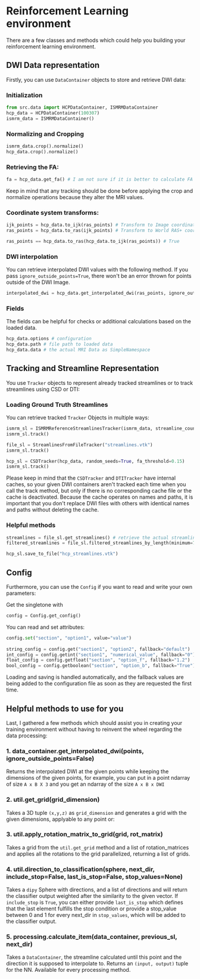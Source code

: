 # Reinforcement Learning environment
There are a few classes and methods which could help you building your reinforcement learning environment.

## DWI Data representation
Firstly, you can use `DataContainer` objects to store and retrieve DWI data:

### Initialization

```python
from src.data import HCPDataContainer, ISMRMDataContainer
hcp_data = HCPDataContainer(100307)
ismrm_data = ISMRMDataContainer()
```
### Normalizing and Cropping

```python
ismrm_data.crop().normalize()
hcp_data.crop().normalize()
```

### Retrieving the FA:
```python
fa = hcp_data.get_fa() # I am not sure if it is better to calculate FA before cropping/normalizing or after
```
Keep in mind that any tracking should be done before applying the crop and normalize operations because they alter the MRI values.

### Coordinate system transforms:
```python
ijk_points = hcp_data.to_ijk(ras_points) # Transform to Image coordinate system
ras_points = hcp_data.to_ras(ijk_points) # Transform to World RAS+ coordinate system

ras_points == hcp_data.to_ras(hcp_data.to_ijk(ras_points)) # True
```

### DWI interpolation
You can retrieve interpolated DWI values with the following method. If you pass `ignore_outside_points=True`, there won't be an error thrown for points outside of the DWI Image.
```python
interpolated_dwi = hcp_data.get_interpolated_dwi(ras_points, ignore_outside_points=False)
```

### Fields
The fields can be helpful for checks or additional calculations based on the loaded data.
```python
hcp_data.options # configuration 
hcp_data.path # file path to loaded data
hcp_data.data # the actual MRI Data as SimpleNamespace
```

## Tracking and Streamline Representation

You use `Tracker` objects to represent already tracked streamlines or to track streamlines using CSD or DTI:

### Loading Ground Truth Streamlines
You can retrieve tracked `Tracker` Objects in multiple ways:
```python
ismrm_sl = ISMRMReferenceStreamlinesTracker(ismrm_data, streamline_count=10000)
ismrm_sl.track()

file_sl = StreamlinesFromFileTracker("streamlines.vtk")
ismrm_sl.track()

hcp_sl = CSDTracker(hcp_data, random_seeds=True, fa_threshold=0.15)
ismrm_sl.track()
```
Please keep in mind that the `CSDTracker` and `DTITracker` have internal caches, so your given DWI containers aren't tracked each time when you call the track method, but only if there is no corresponding cache file or the cache is deactivated. Because the cache operates on names and paths, it is important that you don't replace DWI files with others with identical names and paths without deleting the cache.

### Helpful methods
```python
streamlines = file_sl.get_streamlines() # retrieve the actual streamlines
filtered_streamlines = file_sl.filtered_streamlines_by_length(minimum=70) # filter streamlines

hcp_sl.save_to_file("hcp_streamlines.vtk")
```

[TODO add Tracking and retrieving streamlines example]::

## Config

Furthermore, you can use the `Config` if you want to read and write your own parameters:

Get the singletone with

```python
config = Config.get_config()
```

You can read and set attributes:
```python
config.set("section", "option1", value="value")
        
string_config = config.get("section1", "option2", fallback="default")
int_config = config.getint("section1", "numerical_value", fallback="0")
float_config = config.getfloat("section", "option_f", fallback="1.2")
bool_config = config.getboolean("section", "option_b", fallback="True")
```
Loading and saving is handled automatically, and the fallback values are being added to the configuration file as soon as they are requested the first time.

## Helpful methods to use for you
Last, I gathered a few methods which should assist you in creating your training environment without having to reinvent the wheel regarding the data processing:

### 1. data_container.get_interpolated_dwi(points, ignore_outside_points=False)
Returns the interpolated DWI at the given points while keeping the dimensions of the given points, for example, you can put in a point ndarray of size `A x B X 3` and you get an ndarray of the size `A x B x DWI`  
### 2. util.get_grid(grid_dimension)
Takes a 3D tuple `(x,y,z)` as `grid_dimension` and generates a grid with the given dimensions, applyable to any point or:
### 3. util.apply_rotation_matrix_to_grid(grid, rot_matrix)
Takes a grid from the `util.get_grid` method and a list of rotation_matrices and applies all the rotations to the grid parallelized, returning a list of grids. 
### 4. util.direction_to_classification(sphere, next_dir, include_stop=False, last_is_stop=False, stop_values=None)
Takes a `dipy` Sphere with directions, and a list of directions and will return the classifier output weighted after the similarity to the given vector. If `include_stop` is `True`, you can either provide `last_is_stop` which defines that the last element fulfills the stop condition or provide a stop_value between 0 and 1 for every next_dir in `stop_values`, which will be added to the classifier output.
### 5. processing.calculate_item(data_container, previous_sl, next_dir)
Takes a `DataContainer`, the streamline calculated until this point and the direction it is supposed to interpolate to. Returns an `(input, output)` tuple for the NN. Available for every processing method.